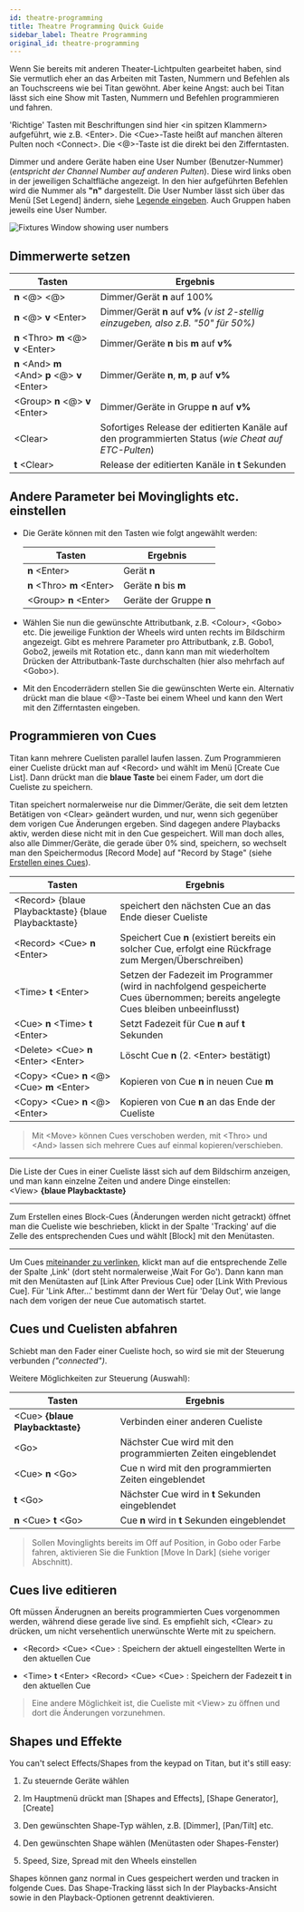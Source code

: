 ```yaml
---
id: theatre-programming
title: Theatre Programming Quick Guide
sidebar_label: Theatre Programming
original_id: theatre-programming
---
```


Wenn Sie bereits mit anderen Theater-Lichtpulten gearbeitet haben, sind
Sie vermutlich eher an das Arbeiten mit Tasten, Nummern und Befehlen als
an Touchscreens wie bei Titan gewöhnt. Aber keine Angst: auch bei Titan
lässt sich eine Show mit Tasten, Nummern und Befehlen programmieren und
fahren.

'Richtige' Tasten mit Beschriftungen sind hier \<in spitzen Klammern\>
aufgeführt, wie z.B. \<Enter\>. Die \<Cue\>-Taste heißt auf manchen
älteren Pulten noch \<Connect\>. Die \<@\>-Taste ist die direkt bei den
Zifferntasten.

Dimmer und andere Geräte haben eine User Number (Benutzer-Nummer) (*entspricht  der Channel Number auf anderen Pulten*). Diese wird links oben
in der jeweiligen Schaltfläche angezeigt. In den hier aufgeführten
Befehlen wird die Nummer als **"n"** dargestellt. Die User Number lässt sich
über das Menü \[Set Legend\] ändern, siehe [Legende eingeben](../patching/changing-the-patch.md#legendenbezeichnungen-eingeben). Auch Gruppen
haben jeweils eine User Number.

![Fixtures Window showing user numbers](/docs/images/Fixtures-Window-showing-user-numbers.png)

## Dimmerwerte setzen

Tasten | Ergebnis
---- | ----
**n** \<@\> \<@\> | Dimmer/Gerät **n** auf 100%
**n** \<@\> **v** \<Enter\> | Dimmer/Gerät **n** auf **v%** *(v ist 2-stellig    einzugeben, also z.B. "50" für 50%)*
**n** \<Thro\> **m** \<@\> **v** \<Enter\> | Dimmer/Geräte **n** bis **m** auf **v%**
**n** \<And\> **m** \<And\> **p** \<@\> **v** \<Enter\> | Dimmer/Geräte **n**, **m**, **p** auf **v%**
\<Group\> **n** \<@\> **v** \<Enter\> | Dimmer/Geräte in Gruppe **n** auf **v%**
\<Clear\> | Sofortiges Release der editierten Kanäle auf den programmierten Status (*wie Cheat auf ETC-Pulten*)
**t** \<Clear\> | Release der editierten Kanäle in **t** Sekunden


## Andere Parameter bei Movinglights etc. einstellen

-   Die Geräte können mit den Tasten wie folgt angewählt werden:

    Tasten | Ergebnis
    ---- | ----
    **n** \<Enter\> | Gerät **n**
    **n** \<Thro\> **m** \<Enter\> | Geräte **n** bis **m**
    \<Group\> **n** \<Enter\> | Geräte der Gruppe **n**


-   Wählen Sie nun die  gewünschte Attributbank, z.B. \<Colour\>, \<Gobo\> etc.
    Die jeweilige Funktion der Wheels wird unten rechts im Bildschirm
    angezeigt. Gibt es mehrere Parameter pro Attributbank, z.B. Gobo1,
    Gobo2, jeweils mit Rotation etc., dann kann man mit wiederholtem
    Drücken der Attributbank-Taste durchschalten (hier also mehrfach auf
    \<Gobo\>).

-   Mit den Encoderrädern stellen Sie die gewünschten Werte ein. Alternativ drückt
    man die blaue \<@\>-Taste bei einem Wheel und kann den Wert mit den
    Zifferntasten eingeben.

## Programmieren von Cues

Titan kann mehrere Cuelisten parallel laufen lassen. Zum Programmieren
einer Cueliste drückt man auf \<Record\> und wählt im Menü \[Create Cue
List\]. Dann drückt man die **blaue Taste** bei einem Fader, um dort die
Cueliste zu speichern.

Titan speichert normalerweise nur die Dimmer/Geräte, die seit dem
letzten Betätigen von \<Clear\> geändert wurden, und nur, wenn sich
gegenüber dem vorigen Cue Änderungen ergeben. Sind dagegen andere
Playbacks aktiv, werden diese nicht mit in den Cue gespeichert. Will man
doch alles, also alle Dimmer/Geräte, die gerade über 0% sind, speichern,
so wechselt man den Speichermodus \[Record Mode\] auf "Record by Stage" (siehe [Erstellen eines Cues](../cues/creating-a-cue.md#anlegen-eines-cues)).

Tasten | Ergebnis
-------|---------
\<Record\> {blaue Playbacktaste} {blaue Playbacktaste} | speichert den nächsten Cue an das Ende dieser Cueliste
\<Record\> \<Cue\> **n** \<Enter\> | Speichert Cue **n** (existiert bereits ein solcher Cue, erfolgt eine Rückfrage zum Mergen/Überschreiben)
\<Time\> **t** \<Enter\> | Setzen der Fadezeit im Programmer (wird in nachfolgend gespeicherte Cues übernommen; bereits angelegte Cues  bleiben unbeeinflusst)
\<Cue\> **n** \<Time\> **t** \<Enter\> | Setzt Fadezeit für Cue **n** auf **t** Sekunden
\<Delete\> \<Cue\> **n** \<Enter\> \<Enter\> | Löscht Cue **n** (2. \<Enter\> bestätigt)
\<Copy\> \<Cue\> **n** \<@\> \<Cue\> **m** \<Enter\> | Kopieren von Cue **n** in neuen Cue **m**
\<Copy\> \<Cue\> **n** \<@\> \<Enter\> | Kopieren von Cue **n** an das Ende der Cueliste

> Mit \<Move\> können Cues verschoben werden, mit \<Thro\> und \<And\>
lassen sich mehrere Cues auf einmal kopieren/verschieben.

---

Die Liste der Cues in einer Cueliste lässt sich auf dem Bildschirm
anzeigen, und man kann einzelne Zeiten und andere Dinge einstellen:\
    \<View\> **{blaue Playbacktaste}**

---

Zum Erstellen eines Block-Cues (Änderungen werden nicht getrackt) öffnet
man die Cueliste wie beschrieben, klickt in der Spalte 'Tracking' auf
die Zelle des entsprechenden Cues und wählt \[Block\] mit den
Menütasten.

---

Um Cues [miteinander zu verlinken](cue-list-timing.md#schrittfolge-und-versatz), klickt man auf die entsprechende Zelle
der Spalte ‚Link' (dort steht normalerweise ‚Wait For Go'). Dann kann
man mit den Menütasten auf \[Link After Previous Cue\] oder \[Link With
Previous Cue\]. Für 'Link After...' bestimmt dann der Wert für 'Delay
Out', wie lange nach dem vorigen der neue Cue automatisch startet.

## Cues und Cuelisten abfahren

Schiebt man den Fader einer Cueliste hoch, so wird sie mit der Steuerung
verbunden *("connected")*.

Weitere Möglichkeiten zur Steuerung (Auswahl):

Tasten | Ergebnis
-------|---------
\<Cue\> **{blaue Playbacktaste}** | Verbinden einer anderen Cueliste
\<Go\> | Nächster Cue wird mit den programmierten Zeiten eingeblendet
\<Cue\> **n** \<Go\> | Cue n wird mit den programmierten Zeiten eingeblendet
**t** \<Go\> | Nächster Cue wird in **t** Sekunden eingeblendet
**n** \<Cue\> **t** \<Go\> | Cue **n** wird in **t** Sekunden eingeblendet

> Sollen Movinglights bereits im Off auf Position, in Gobo oder Farbe
fahren, aktivieren Sie die Funktion \[Move In Dark\] (siehe voriger
Abschnitt).

## Cues live editieren

Oft müssen Änderugnen an bereits programmierten Cues vorgenommen werden,
während diese gerade live sind. Es empfiehlt sich, \<Clear\> zu drücken,
um nicht versehentlich unerwünschte Werte mit zu speichern.

-   \<Record\> \<Cue\> \<Cue\> : Speichern der aktuell eingestellten
    Werte in den aktuellen Cue

-   \<Time\> **t** \<Enter\> \<Record\> \<Cue\> \<Cue\> : Speichern der
    Fadezeit **t** in den aktuellen Cue

> Eine andere Möglichkeit ist, die Cueliste mit \<View\> zu öffnen
    und dort die Änderungen vorzunehmen.


## Shapes und Effekte

You can't select Effects/Shapes from the keypad on Titan, but it's still
easy:

1.   Zu steuernde Geräte wählen

2.   Im Hauptmenü drückt man \[Shapes and Effects\], \[Shape Generator\],
    \[Create\]

3.   Den gewünschten Shape-Typ wählen, z.B. \[Dimmer\], \[Pan/Tilt\] etc.

4.   Den gewünschten Shape wählen (Menütasten oder Shapes-Fenster)

5.   Speed, Size, Spread mit den Wheels einstellen

Shapes können ganz normal in Cues gespeichert werden und tracken in
folgende Cues. Das Shape-Tracking lässt sich In der Playbacks-Ansicht sowie
in den Playback-Optionen getrennt deaktivieren.